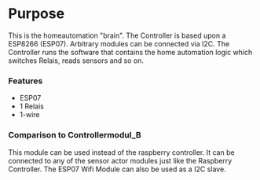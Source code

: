 # Purpose
This is the homeautomation "brain". The Controller is based upon a ESP8266 (ESP07). Arbitrary modules can be connected via I2C.
The Controller runs the software that contains the home automation logic which switches Relais, reads sensors and so on.

### Features
- ESP07
- 1 Relais
- 1-wire

### Comparison to Controllermodul_B
This module can be used instead of the raspberry controller. It can be connected to any of the sensor actor modules just like the Raspberry Controller.
The ESP07 Wifi Module can also be used as a I2C slave.
